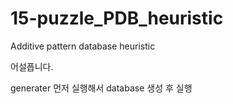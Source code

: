 # 15-puzzle_PDB_heuristic
Additive pattern database heuristic

어설픕니다.

generater 먼저 실행해서 database 생성 후 실행
